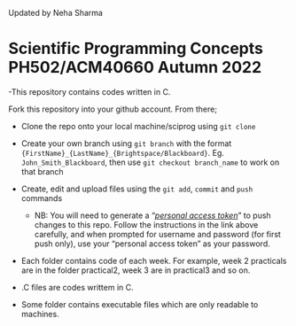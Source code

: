 Updated by Neha Sharma

# Scientific Programming Concepts PH502/ACM40660 Autumn 2022

-This repository contains codes written in C.

Fork this repository into your github account. From there; 

- Clone the repo onto your local machine/sciprog using `git clone`
- Create your own branch using `git branch` with the format `{FirstName}_{LastName}_{Brightspace/Blackboard}`. Eg. `John_Smith_Blackboard`, then use `git checkout branch_name` to work on that branch
- Create, edit and upload files using the `git add`, `commit` and `push` commands
    - NB: You will need to generate a “*[personal access token](https://docs.github.com/en/authentication/keeping-your-account-and-data-secure/creating-a-personal-access-token)*” to push changes to this repo. Follow the instructions in the link above carefully, and when prompted for username and password (for first push only), use your “personal access token” as your password. 


- Each folder contains code of each week. For example, week 2 practicals are in the folder practical2, week 3 are in practical3 and so on.
- .C files are codes writtem in C.
- Some folder contains executable files which are only readable to machines.





